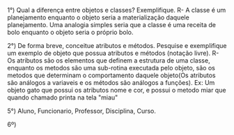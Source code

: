 1°) Qual a diferença entre objetos e classes? Exemplifique.
R- A classe é um planejamento enquanto o objeto seria a materialização daquele planejamento.
Uma analogia simples seria que a classe é uma receita de bolo enquanto o objeto seria o próprio bolo.

2°) De forma breve, conceitue atributos e métodos. Pesquise e exemplifique um
exemplo de objeto que possua atributos e métodos (notação livre).
R- Os atributos são os elementos que definem a estrutura de uma classe, enquanto os metodos são uma sub-rotina executada pelo objeto, são os metodos que determinam o comportamento daquele objeto(Os atributos são análogos a variaveis e os métodos são análogos a funções).
Ex: Um objeto gato que possui os atributos nome e cor, e possui o metodo miar que quando chamado printa na tela "miau"


5°) Aluno, Funcionario, Professor, Disciplina, Curso.

6º)


